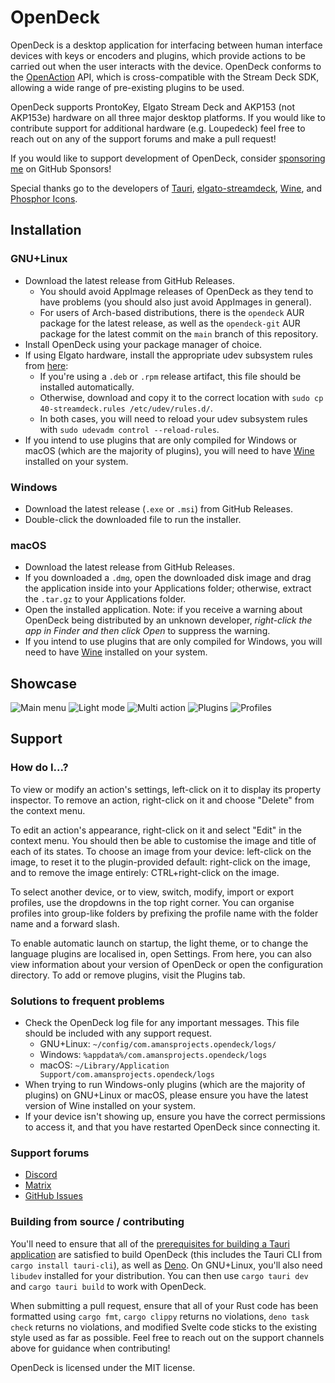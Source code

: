 # OpenDeck

OpenDeck is a desktop application for interfacing between human interface devices with keys or encoders and plugins, which provide actions to be carried out when the user interacts with the device. OpenDeck conforms to the [OpenAction](https://openaction.amansprojects.com/) API, which is cross-compatible with the Stream Deck SDK, allowing a wide range of pre-existing plugins to be used.

OpenDeck supports ProntoKey, Elgato Stream Deck and AKP153 (not AKP153e) hardware on all three major desktop platforms. If you would like to contribute support for additional hardware (e.g. Loupedeck) feel free to reach out on any of the support forums and make a pull request!

If you would like to support development of OpenDeck, consider [sponsoring me](https://github.com/sponsors/ninjadev64) on GitHub Sponsors!

Special thanks go to the developers of [Tauri](https://github.com/tauri-apps/tauri), [elgato-streamdeck](https://github.com/streamduck-org/elgato-streamdeck), [Wine](https://www.winehq.org/), and [Phosphor Icons](https://phosphoricons.com/).

## Installation

### GNU+Linux

- Download the latest release from GitHub Releases.
	- You should avoid AppImage releases of OpenDeck as they tend to have problems (you should also just avoid AppImages in general).
	- For users of Arch-based distributions, there is the `opendeck` AUR package for the latest release, as well as the `opendeck-git` AUR package for the latest commit on the `main` branch of this repository.
- Install OpenDeck using your package manager of choice.
- If using Elgato hardware, install the appropriate udev subsystem rules from [here](https://raw.githubusercontent.com/streamduck-org/elgato-streamdeck/main/40-streamdeck.rules):
	- If you're using a `.deb` or `.rpm` release artifact, this file should be installed automatically.
	- Otherwise, download and copy it to the correct location with `sudo cp 40-streamdeck.rules /etc/udev/rules.d/`.
	- In both cases, you will need to reload your udev subsystem rules with `sudo udevadm control --reload-rules`.
- If you intend to use plugins that are only compiled for Windows or macOS (which are the majority of plugins), you will need to have [Wine](https://www.winehq.org/) installed on your system.

### Windows

- Download the latest release (`.exe` or `.msi`) from GitHub Releases.
- Double-click the downloaded file to run the installer.

### macOS

- Download the latest release from GitHub Releases.
- If you downloaded a `.dmg`, open the downloaded disk image and drag the application inside into your Applications folder; otherwise, extract the `.tar.gz` to your Applications folder.
- Open the installed application. Note: if you receive a warning about OpenDeck being distributed by an unknown developer, *right-click the app in Finder and then click Open* to suppress the warning.
- If you intend to use plugins that are only compiled for Windows, you will need to have [Wine](https://www.winehq.org/) installed on your system.

## Showcase

![Main menu](.github/readme/mainmenu.png)
![Light mode](.github/readme/lightmode.png)
![Multi action](.github/readme/multiaction.png)
![Plugins](.github/readme/plugins.png)
![Profiles](.github/readme/profiles.png)

## Support

### How do I...?

To view or modify an action's settings, left-click on it to display its property inspector. To remove an action, right-click on it and choose "Delete" from the context menu.

To edit an action's appearance, right-click on it and select "Edit" in the context menu. You should then be able to customise the image and title of each of its states. To choose an image from your device: left-click on the image, to reset it to the plugin-provided default: right-click on the image, and to remove the image entirely: CTRL+right-click on the image.

To select another device, or to view, switch, modify, import or export profiles, use the dropdowns in the top right corner. You can organise profiles into group-like folders by prefixing the profile name with the folder name and a forward slash.

To enable automatic launch on startup, the light theme, or to change the language plugins are localised in, open Settings. From here, you can also view information about your version of OpenDeck or open the configuration directory. To add or remove plugins, visit the Plugins tab.

### Solutions to frequent problems

- Check the OpenDeck log file for any important messages. This file should be included with any support request.
	- GNU+Linux: `~/config/com.amansprojects.opendeck/logs/`
	- Windows: `%appdata%/com.amansprojects.opendeck/logs`
	- macOS: `~/Library/Application Support/com.amansprojects.opendeck/logs`
- When trying to run Windows-only plugins (which are the majority of plugins) on GNU+Linux or macOS, please ensure you have the latest version of Wine installed on your system.
- If your device isn't showing up, ensure you have the correct permissions to access it, and that you have restarted OpenDeck since connecting it.

### Support forums

- [Discord](https://discord.gg/26Nf8rHvaj)
- [Matrix](https://matrix.to/#/#opendeck:amansprojects.com)
- [GitHub Issues](https://github.com/ninjadev64/OpenDeck/issues)

### Building from source / contributing

You'll need to ensure that all of the [prerequisites for building a Tauri application](https://tauri.app/v1/guides/getting-started/prerequisites) are satisfied to build OpenDeck (this includes the Tauri CLI from `cargo install tauri-cli`), as well as [Deno](https://deno.com/). On GNU+Linux, you'll also need `libudev` installed for your distribution. You can then use `cargo tauri dev` and `cargo tauri build` to work with OpenDeck.

When submitting a pull request, ensure that all of your Rust code has been formatted using `cargo fmt`, `cargo clippy` returns no violations, `deno task check` returns no violations, and modified Svelte code sticks to the existing style used as far as possible. Feel free to reach out on the support channels above for guidance when contributing!

OpenDeck is licensed under the MIT license.

